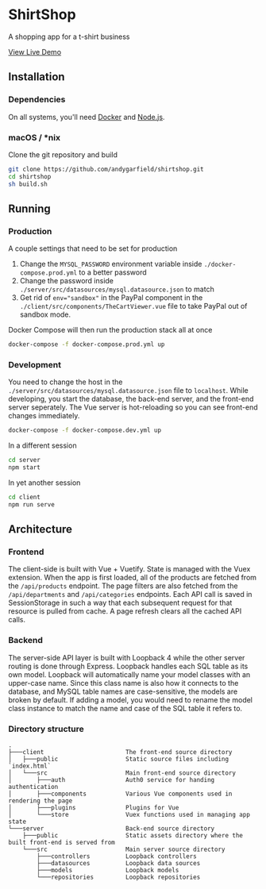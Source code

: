 # ShirtShop
A shopping app for a t-shirt business

[View Live Demo](http://andygarfield.me/)

## Installation
### Dependencies
On all systems, you'll need [Docker](https://www.docker.com) and [Node.js](https://nodejs.org).

### macOS / *nix
Clone the git repository and build
```bash
git clone https://github.com/andygarfield/shirtshop.git
cd shirtshop
sh build.sh
```

## Running
### Production
A couple settings that need to be set for production
1. Change the `MYSQL_PASSWORD` environment variable inside `./docker-compose.prod.yml` to a better password
2. Change the password inside `./server/src/datasources/mysql.datasource.json` to match
3. Get rid of `env="sandbox"` in the PayPal component in the `./client/src/components/TheCartViewer.vue` file to take PayPal out of sandbox mode.

Docker Compose will then run the production stack all at once
```bash
docker-compose -f docker-compose.prod.yml up
```

### Development
You need to change the host in the `./server/src/datasources/mysql.datasource.json` file to `localhost`. While developing, you start the database, the back-end server, and the front-end server seperately. The Vue server is hot-reloading so you can see front-end changes immediately.
```bash
docker-compose -f docker-compose.dev.yml up
```
In a different session
```bash
cd server
npm start
```
In yet another session
```bash
cd client
npm run serve
```

## Architecture
### Frontend
The client-side is built with Vue + Vuetify. State is managed with the Vuex extension. When the app is first loaded, all of the products are fetched from the `/api/products` endpoint. The page filters are also fetched from the `/api/departments` and `/api/categories` endpoints. Each API call is saved in SessionStorage in such a way that each subsequent request for that resource is pulled from cache. A page refresh clears all the cached API calls.

### Backend
The server-side API layer is built with Loopback 4 while the other server routing is done through Express. Loopback handles each SQL table as its own model. Loopback will automatically name your model classes with an upper-case name. Since this class name is also how it connects to the database, and MySQL table names are case-sensitive, the models are broken by default. If adding a model, you would need to rename the model class instance to match the name and case of the SQL table it refers to.

### Directory structure
```
.
├───client                       The front-end source directory
│   ├───public                   Static source files including `index.html`
│   └───src                      Main front-end source directory
│       ├───auth                 Auth0 service for handing authentication
│       ├───components           Various Vue components used in rendering the page
│       ├───plugins              Plugins for Vue
│       └───store                Vuex functions used in managing app state
└───server                       Back-end source directory
    ├───public                   Static assets directory where the built front-end is served from
    └───src                      Main server source directory
        ├───controllers          Loopback controllers
        ├───datasources          Loopback data sources
        ├───models               Loopback models
        └───repositories         Loopback repositories
```
